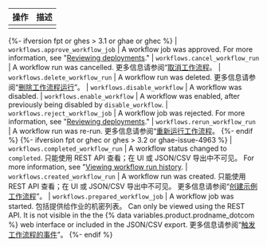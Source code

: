 | 操作 | 描述 |
| -- | -- |
|    |    |
{%- ifversion fpt or ghes > 3.1 or ghae or ghec %}
| `workflows.approve_workflow_job` | A workflow job was approved. For more information, see "[Reviewing deployments](/actions/managing-workflow-runs/reviewing-deployments)." | `workflows.cancel_workflow_run` | A workflow run was cancelled. 更多信息请参阅“[取消工作流程](/actions/managing-workflow-runs/canceling-a-workflow)。 | `workflows.delete_workflow_run` | A workflow run was deleted. 更多信息请参阅“[删除工作流程运行](/actions/managing-workflow-runs/deleting-a-workflow-run)”。 | `workflows.disable_workflow` | A workflow was disabled. | `workflows.enable_workflow` | A workflow was enabled, after previously being disabled by `disable_workflow`. | `workflows.reject_workflow_job` | A workflow job was rejected. For more information, see "[Reviewing deployments](/actions/managing-workflow-runs/reviewing-deployments)." | `workflows.rerun_workflow_run` | A workflow run was re-run. 更多信息请参阅“[重新运行工作流程](/actions/managing-workflow-runs/re-running-a-workflow)。
{%- endif %}
{%- ifversion fpt or ghec or ghes > 3.2 or ghae-issue-4963 %}
| `workflows.completed_workflow_run` | A workflow status changed to `completed`. 只能使用 REST API 查看；在 UI 或 JSON/CSV 导出中不可见。 For more information, see "[Viewing workflow run history](/actions/managing-workflow-runs/viewing-workflow-run-history). | `workflows.created_workflow_run` | A workflow run was created. 只能使用 REST API 查看；在 UI 或 JSON/CSV 导出中不可见。 更多信息请参阅“[创建示例工作流程](/actions/learn-github-actions/introduction-to-github-actions#create-an-example-workflow)”。 | `workflows.prepared_workflow_job` | A workflow job was started. 包括提供给作业的机密列表。 Can only be viewed using the REST API. It is not visible in the the {% data variables.product.prodname_dotcom %} web interface or included in the JSON/CSV export. 更多信息请参阅“[触发工作流程的事件](/actions/reference/events-that-trigger-workflows)”。
{%- endif %}
